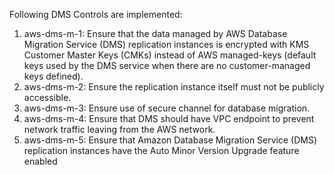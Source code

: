 Following DMS Controls are implemented:

1. aws-dms-m-1: Ensure that the data managed by AWS Database Migration Service (DMS) replication instances is encrypted 
   with KMS Customer Master Keys (CMKs) instead of AWS managed-keys (default keys used by the DMS service 
   when there are no customer-managed keys defined).
2. aws-dms-m-2: Ensure the replication instance itself must not be publicly accessible.
3. aws-dms-m-3: Ensure use of secure channel for database migration.
4. aws-dms-m-4: Ensure that DMS should have VPC endpoint to prevent network traffic leaving from the AWS network.
5. aws-dms-m-5: Ensure that Amazon Database Migration Service (DMS) replication instances have the Auto Minor Version Upgrade feature enabled